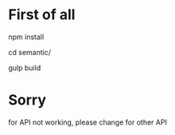 # First of all

npm install

cd semantic/

gulp build

# Sorry

for API not working, please change for other API
